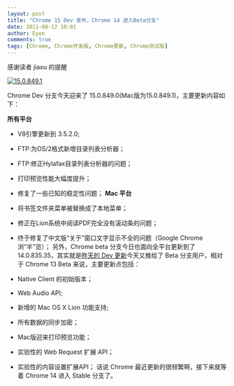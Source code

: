 ```yaml
---
layout: post
title: "Chrome 15 Dev 发布，Chrome 14 进入Beta分支"
date: 2011-08-12 10:01
author: Eyon
comments: true
tags: [Chrome, Chrome开发版, Chrome更新, Chrome测试版]
---
```

感谢读者 jiaxu 的提醒

<a href="http://img.chromi.org/2011/08/15.0.849.1.png">![](http://img.chromi.org/2011/08/15.0.849.1.png "15.0.849.1")</a>

Chrome Dev 分支今天迎来了 15.0.849.0(Mac版为15.0.849.1)，主要更新内容如下：

**所有平台**


*   V8引擎更新到 3.5.2.0;
*   FTP:为OS/2格式新增目录列表分析器；
*   FTP:修正Hylafax目录列表分析器的问题；
*   打印预览性能大幅度提升；
*   修复了一些已知的稳定性问题；
**Mac 平台**


*   将书签文件夹菜单被替换成了本地菜单；
*   修正在Lion系统中阅读PDF完全没有滚动条的问题；
*   终于修复了中文版“关于”窗口文字显示不全的问题（Google Chrome 浏“半”览）；
另外，Chrome beta 分支今日也面向全平台更新到了 14.0.835.35，其实就是<a href="http://www.chromi.org/archives/13081" target="_blank">昨天的 Dev 更新</a>今天又推给了 Beta 分支用户，相对于 Chrome 13 Beta 来说，主要更新点包括：


*   Native Client 的初始版本；
*   Web Audio API;
*   新增的 Mac OS X Lion 功能支持;
*   所有数据的同步加密；
*   Mac版迎来打印预览功能；
*   实验性的 Web Request 扩展 API；
*   实验性的内容设置扩展API；
话说 Chrome 最近更新的很频繁啊，接下来就等着 Chrome 14 进入 Stable 分支了。
